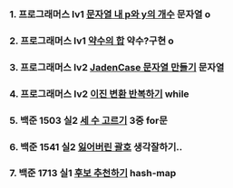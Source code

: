 ### 1. 프로그래머스 lv1 [문자열 내 p와 y의 개수](https://school.programmers.co.kr/learn/courses/30/lessons/12916) 문자열 o

### 2. 프로그래머스 lv1 [약수의 합](https://school.programmers.co.kr/learn/courses/30/lessons/12928) 약수?구현 o

### 3. 프로그래머스 lv2 [JadenCase 문자열 만들기](https://school.programmers.co.kr/learn/courses/30/lessons/12951) 문자열

### 4. 프로그래머스 lv2 [이진 변환 반복하기](https://school.programmers.co.kr/learn/courses/30/lessons/70129) while

### 5. 백준 1503 실2 [세 수 고르기](https://www.acmicpc.net/problem/1503) 3중 for문

### 6. 백준 1541 실2 [잃어버린 괄호](https://www.acmicpc.net/problem/1541) 생각잘하기..

### 7. 백준 1713 실1 [후보 추천하기](https://www.acmicpc.net/problem/1713) hash-map
